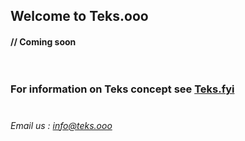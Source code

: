## Welcome to Teks.ooo
#### // Coming soon<br><br><br>

### For information on Teks concept see [Teks.fyi](http://www.teks.fyi) <br><br>
###### Email us : info@teks.ooo
